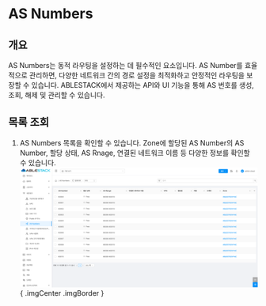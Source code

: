 
# AS Numbers

## 개요
AS Numbers는 동적 라우팅을 설정하는 데 필수적인 요소입니다. AS Number를 효율적으로 관리하면, 다양한 네트워크 간의 경로 설정을 최적화하고 안정적인 라우팅을 보장할 수 있습니다. ABLESTACK에서 제공하는 API와 UI 기능을 통해 AS 번호를 생성, 조회, 해제 및 관리할 수 있습니다.

## 목록 조회

1. AS Numbers 목록을 확인할 수 있습니다.
    Zone에 할당된 AS Number의 AS Number, 할당 상태, AS Rnage, 연결된 네트워크 이름 등 다양한 정보를 확인할 수 있습니다.
    ![AS Numbers 목록 조회](../../assets/images/admin-guide/mold/network/asnumbers/asnumber-list.png){ .imgCenter .imgBorder }
